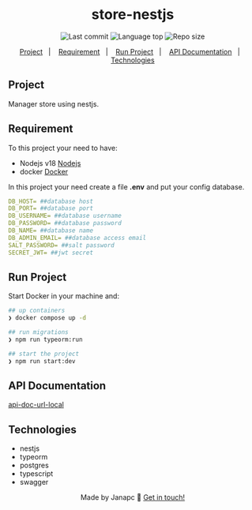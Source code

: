 <div align="center">
  <h1>store-nestjs</h1>
  <img alt="Last commit" src="https://img.shields.io/github/last-commit/janapc/store-nestjs"/>
  <img alt="Language top" src="https://img.shields.io/github/languages/top/janapc/store-nestjs"/>
  <img alt="Repo size" src="https://img.shields.io/github/repo-size/janapc/store-nestjs"/>

<a href="#project">Project</a>&nbsp;&nbsp;&nbsp;|&nbsp;&nbsp;&nbsp;
<a href="#requirement">Requirement</a>&nbsp;&nbsp;&nbsp;|&nbsp;&nbsp;&nbsp;
<a href="#run-project">Run Project</a>&nbsp;&nbsp;&nbsp;|&nbsp;&nbsp;&nbsp;
<a href="#api-documentation">API Documentation</a>&nbsp;&nbsp;&nbsp;|&nbsp;&nbsp;&nbsp;
<a href="#technologies">Technologies</a>

</div>

## Project

Manager store using nestjs.

## Requirement

To this project your need to have:

- Nodejs v18 [Nodejs](https://nodejs.org/en/)
- docker [Docker](https://www.docker.com/)

In this project your need create a file **.env** and put your config database.

```yml
DB_HOST= ##database host
DB_PORT= ##database port
DB_USERNAME= ##database username
DB_PASSWORD= ##database password
DB_NAME= ##database name
DB_ADMIN_EMAIL= ##database access email
SALT_PASSWORD= ##salt password
SECRET_JWT= ##jwt secret

```

## Run Project

Start Docker in your machine and:

```sh
## up containers
❯ docker compose up -d

## run migrations
❯ npm run typeorm:run

## start the project
❯ npm run start:dev
```

## API Documentation

[api-doc-url-local](http://localhost:3000/api)

## Technologies

- nestjs
- typeorm
- postgres
- typescript
- swagger

<div align="center">

Made by Janapc 🤘 [Get in touch!](https://www.linkedin.com/in/janaina-pedrina/)

</div>
